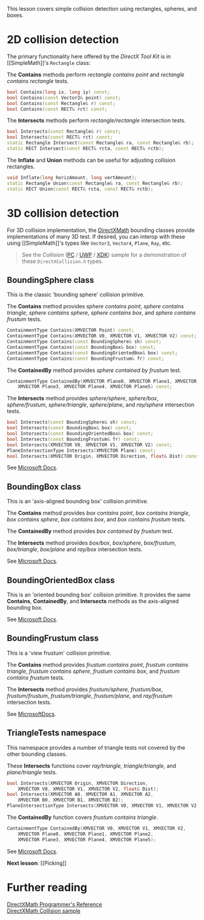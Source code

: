 This lesson covers simple collision detection using rectangles, spheres, and boxes.

# 2D collision detection

The primary functionality here offered by the *DirectX Tool Kit* is in [[SimpleMath]]'s ``Rectangle`` class:

The **Contains** methods perform *rectangle contains point* and *rectangle contains rectangle* tests.

```cpp
bool Contains(long ix, long iy) const;
bool Contains(const Vector2& point) const;
bool Contains(const Rectangle& r) const;
bool Contains(const RECT& rct) const;
```

The **Intersects** methods perform *rectangle/rectangle* intersection tests.

```cpp
bool Intersects(const Rectangle& r) const;
bool Intersects(const RECT& rct) const;
static Rectangle Intersect(const Rectangle& ra, const Rectangle& rb);
static RECT Intersect(const RECT& rcta, const RECT& rctb);
```

The **Inflate** and **Union** methods can be useful for adjusting collision rectangles.

```cpp
void Inflate(long horizAmount, long vertAmount);
static Rectangle Union(const Rectangle& ra, const Rectangle& rb);
static RECT Union(const RECT& rcta, const RECT& rctb);
```

# 3D collision detection

For 3D collision implementation, the [DirectXMath](https://docs.microsoft.com/en-us/windows/win32/dxmath/directxmath-portal) bounding classes provide implementations of many 3D test. If desired, you can interop with these using [[SimpleMath]]'s types like ``Vector3``, ``Vector4``, ``Plane``, ``Ray``, etc.

> See the *Collision* ([PC](https://github.com/walbourn/directx-sdk-samples/tree/master/Collision) / [UWP](https://github.com/microsoft/Xbox-ATG-Samples/tree/master/UWPSamples/System/CollisionUWP) / [XDK](https://github.com/microsoft/Xbox-ATG-Samples/tree/master/XDKSamples/System/Collision)) sample for a demonstration of these ``DirectXCollision.h`` types.

## BoundingSphere class
This is the classic 'bounding sphere' collision primitive.

The **Contains** method provides *sphere contains point*, *sphere contains triangle*, *sphere contains sphere*, *sphere contains box*, and *sphere contains frustum* tests.

```cpp
ContainmentType Contains(XMVECTOR Point) const;
ContainmentType Contains(XMVECTOR V0, XMVECTOR V1, XMVECTOR V2) const;
ContainmentType Contains(const BoundingSphere& sh) const;
ContainmentType Contains(const BoundingBox& box) const;
ContainmentType Contains(const BoundingOrientedBox& box) const;
ContainmentType Contains(const BoundingFrustum& fr) const;
```

The **ContainedBy** method provides *sphere contained by frustum* test.

```cpp
ContainmentType ContainedBy(XMVECTOR Plane0, XMVECTOR Plane1, XMVECTOR Plane2,
    XMVECTOR Plane3, XMVECTOR Plane4, XMVECTOR Plane5) const;
```

The **Intersects** method provides *sphere/sphere*, *sphere/box*, *sphere/frustum*, *sphere/triangle*, *sphere/plane*, and *ray/sphere* intersection tests.

```cpp
bool Intersects(const BoundingSphere& sh) const;
bool Intersects(const BoundingBox& box) const;
bool Intersects(const BoundingOrientedBox& box) const;
bool Intersects(const BoundingFrustum& fr) const;
bool Intersects(XMVECTOR V0, XMVECTOR V1, XMVECTOR V2) const;
PlaneIntersectionType Intersects(XMVECTOR Plane) const;
bool Intersects(XMVECTOR Origin, XMVECTOR Direction, float& Dist) const;
```
    
See [Microsoft Docs](https://docs.microsoft.com/en-us/windows/win32/api/directxcollision/ns-directxcollision-boundingsphere).

## BoundingBox class
This is an 'axis-aligned bounding box' collision primitive.

The **Contains** method provides *box contains point*, *box contains triangle*, *box contains sphere*, *box contains box*, and *box contains frustum* tests.

The **ContainedBy** method provides *box contained by frustum* test.

The **Intersects** method provides *box/box*, *box/sphere*, *box/frustum*, *box/triangle*, *box/plane* and *ray/box* intersection tests.

See [Microsoft Docs](https://docs.microsoft.com/en-us/windows/win32/api/directxcollision/ns-directxcollision-boundingbox).

## BoundingOrientedBox class
This is an 'oriented bounding box' collision primitive. It provides the same **Contains**, **ContainedBy**, and **Intersects** methods as the axis-aligned bounding box.

See [Microsoft Docs](https://docs.microsoft.com/en-us/windows/win32/api/directxcollision/ns-directxcollision-boundingorientedbox).

## BoundingFrustum class
This is a 'view frustum' collision primitive.

The **Contains** method provides *frustum contains point*, *frustum contains triangle*, *frustum contains sphere*, *frustum contains box*, and *frustum contains frustum* tests.

The **Intersects** method provides *frustum/sphere*, *frustum/box*, *frustum/frustum*, *frustum/triangle*, *frustum/plane*, and *ray/frustum* intersection tests.

See [MicrosoftDocs](https://docs.microsoft.com/en-us/windows/win32/api/directxcollision/ns-directxcollision-boundingfrustum).

## TriangleTests namespace
This namespace provides a number of triangle tests not covered by the other bounding classes.

These **Intersects** functions cover *ray/triangle*, *triangle/triangle*, and *plane/triangle* tests.

```cpp
bool Intersects(XMVECTOR Origin, XMVECTOR Direction,
    XMVECTOR V0, XMVECTOR V1, XMVECTOR V2, float& Dist);
bool Intersects(XMVECTOR A0, XMVECTOR A1, XMVECTOR A2,
    XMVECTOR B0, XMVECTOR B1, XMVECTOR B2);
PlaneIntersectionType Intersects(XMVECTOR V0, XMVECTOR V1, XMVECTOR V2, XMVECTOR Plane);
```

The **ContainedBy** function covers *frustum contains triangle*.

```cpp
ContainmentType ContainedBy(XMVECTOR V0, XMVECTOR V1, XMVECTOR V2,
    XMVECTOR Plane0, XMVECTOR Plane1, XMVECTOR Plane2,
    XMVECTOR Plane3, XMVECTOR Plane4, XMVECTOR Plane5);
```

See [Microsoft Docs](https://docs.microsoft.com/en-us/windows/win32/dxmath/ovw-xnamath-triangletests).

**Next lesson**: [[Picking]]

# Further reading

[DirectXMath Programmer's Reference](https://docs.microsoft.com/en-us/windows/desktop/dxmath/ovw-xnamath-reference)  
[DirectXMath Collision sample](https://github.com/walbourn/directx-sdk-samples/tree/master/Collision)
